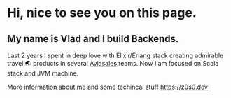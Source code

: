 
# Hi, nice to see you on this page. 
## My name is Vlad and I build Backends.

Last 2 years I spent in deep love with Elixir/Erlang stack creating admirable travel 🌏 products in several [Aviasales](https://aviasales.ru) teams. Now I am focused on Scala stack and JVM machine.

More information about me and some techincal stuff https://z0s0.dev
